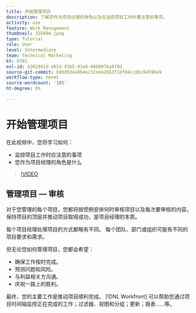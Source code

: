 ```yaml
---
title: 开始管理项目
description: 了解您作为项目经理的角色以及在监控项目工作时要注意的事项。
activity: use
feature: Work Management
thumbnail: 335094.jpeg
type: Tutorial
role: User
level: Intermediate
team: Technical Marketing
kt: 8781
exl-id: 4202941d-eb2d-43b5-91e8-06b0076a470d
source-git-commit: b09d634a8b4ec32eda2663f1df04cc8bc04596a9
workflow-type: tm+mt
source-wordcount: '185'
ht-degree: 0%

---
```


# 开始管理项目

在此视频中，您将学习如何：

* 监控项目工作时应注意的事项
* 您作为项目经理的角色是什么

>[!VIDEO](https://video.tv.adobe.com/v/335094/?quality=12)

## 管理项目 — 审核

对于您管理的每个项目，您都将按惯例安排何时审核项目以及每次要审核的内容。 保持项目的顶层并推动项目取得成功，是项目经理的本质。

每个项目经理处理项目的方式都略有不同。 每个团队、部门或组织可能有不同的项目要求和需求。

但无论您如何管理项目，您都会希望：

* 确保工作按时完成。
* 预测问题和风险。
* 与利益相关方沟通。
* 庆祝一路上的胜利。

最终，您的主要工作是推动项目顺利完成。 [!DNL Workfront] 可以帮助您通过项目时间轴监控正在完成的工作；过滤器、视图和分组；更新；报表……等。

<!---
learn more urls
3 universal principles of project management
What is a project manager?
Project management knowledge areas
9 best practices for effective project management
10 work management problems and how to solve them
--->
